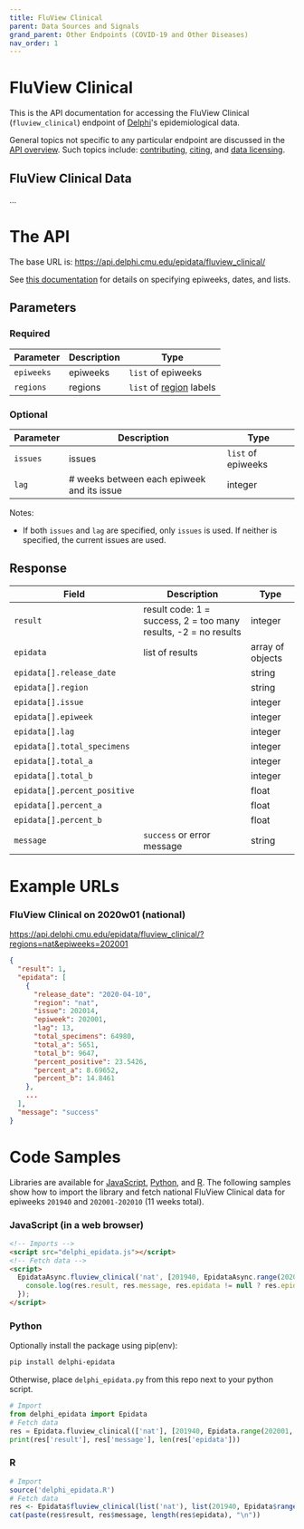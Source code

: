 ```yaml
---
title: FluView Clinical
parent: Data Sources and Signals
grand_parent: Other Endpoints (COVID-19 and Other Diseases)
nav_order: 1
---
```


# FluView Clinical

This is the API documentation for accessing the FluView Clinical
(`fluview_clinical`) endpoint of [Delphi](https://delphi.cmu.edu/)'s
epidemiological data.

General topics not specific to any particular endpoint are discussed in the
[API overview](README.md). Such topics include:
[contributing](README.md#contributing), [citing](README.md#citing), and
[data licensing](README.md#data-licensing).

## FluView Clinical Data

... <!-- TODO -->

# The API

The base URL is: https://api.delphi.cmu.edu/epidata/fluview_clinical/

See [this documentation](README.md) for details on specifying epiweeks, dates, and lists.

## Parameters

### Required

| Parameter | Description | Type |
| --- | --- | --- |
| `epiweeks` | epiweeks | `list` of epiweeks |
| `regions` | regions | `list` of [region](https://github.com/cmu-delphi/delphi-epidata/blob/main/labels/regions.txt) labels |

### Optional

| Parameter | Description                                | Type               |
|-----------|--------------------------------------------|--------------------|
| `issues`  | issues                                     | `list` of epiweeks |
| `lag`     | # weeks between each epiweek and its issue | integer            |

Notes:
- If both `issues` and `lag` are specified, only `issues` is used.
If neither is specified, the current issues are used.

## Response

| Field                        | Description                                                     | Type             |
|------------------------------|-----------------------------------------------------------------|------------------|
| `result`                     | result code: 1 = success, 2 = too many results, -2 = no results | integer          |
| `epidata`                    | list of results                                                 | array of objects |
| `epidata[].release_date`     |                                                                 | string           |
| `epidata[].region`           |                                                                 | string           |
| `epidata[].issue`            |                                                                 | integer          |
| `epidata[].epiweek`          |                                                                 | integer          |
| `epidata[].lag`              |                                                                 | integer          |
| `epidata[].total_specimens`  |                                                                 | integer          |
| `epidata[].total_a`          |                                                                 | integer          |
| `epidata[].total_b`          |                                                                 | integer          |
| `epidata[].percent_positive` |                                                                 | float            |
| `epidata[].percent_a`        |                                                                 | float            |
| `epidata[].percent_b`        |                                                                 | float            |
| `message`                    | `success` or error message                                      | string           |

# Example URLs

### FluView Clinical on 2020w01 (national)
https://api.delphi.cmu.edu/epidata/fluview_clinical/?regions=nat&epiweeks=202001

```json
{
  "result": 1,
  "epidata": [
    {
      "release_date": "2020-04-10",
      "region": "nat",
      "issue": 202014,
      "epiweek": 202001,
      "lag": 13,
      "total_specimens": 64980,
      "total_a": 5651,
      "total_b": 9647,
      "percent_positive": 23.5426,
      "percent_a": 8.69652,
      "percent_b": 14.8461
    },
    ...
  ],
  "message": "success"
}
```


# Code Samples

Libraries are available for [JavaScript](https://github.com/cmu-delphi/delphi-epidata/blob/main/src/client/delphi_epidata.js), [Python](https://pypi.org/project/delphi-epidata/), and [R](https://github.com/cmu-delphi/delphi-epidata/blob/dev/src/client/delphi_epidata.R).
The following samples show how to import the library and fetch national FluView Clinical data for epiweeks `201940` and `202001-202010` (11 weeks total).

### JavaScript (in a web browser)

````html
<!-- Imports -->
<script src="delphi_epidata.js"></script>
<!-- Fetch data -->
<script>
  EpidataAsync.fluview_clinical('nat', [201940, EpidataAsync.range(202001, 202010)]).then((res) => {
    console.log(res.result, res.message, res.epidata != null ? res.epidata.length : 0);
  });
</script>
````

### Python

Optionally install the package using pip(env):
````bash
pip install delphi-epidata
````

Otherwise, place `delphi_epidata.py` from this repo next to your python script.

````python
# Import
from delphi_epidata import Epidata
# Fetch data
res = Epidata.fluview_clinical(['nat'], [201940, Epidata.range(202001, 202010)])
print(res['result'], res['message'], len(res['epidata']))
````

### R

````R
# Import
source('delphi_epidata.R')
# Fetch data
res <- Epidata$fluview_clinical(list('nat'), list(201940, Epidata$range(202001, 202010)))
cat(paste(res$result, res$message, length(res$epidata), "\n"))
````

